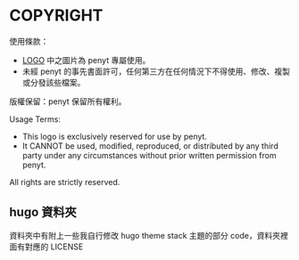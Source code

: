 # COPYRIGHT
使用條款：
- [LOGO](https://github.com/penyt/penli-web-content/tree/main/LOGO) 中之圖片為 penyt 專屬使用。
- 未經 penyt 的事先書面許可，任何第三方在任何情況下不得使用、修改、複製或分發該些檔案。

版權保留：penyt 保留所有權利。  

Usage Terms:
- This logo is exclusively reserved for use by penyt.
- It CANNOT be used, modified, reproduced, or distributed by any third party under any circumstances without prior written permission from penyt.

All rights are strictly reserved.

## hugo 資料夾
資料夾中有附上一些我自行修改 hugo theme stack 主題的部分 code，資料夾裡面有對應的 LICENSE
